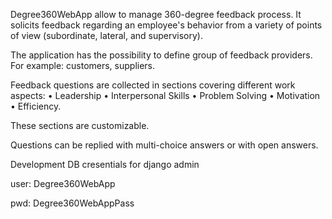 Degree360WebApp allow to manage 360-degree feedback process. It solicits feedback regarding an employee's behavior from a variety of points of view (subordinate, lateral, and supervisory).


The application has the possibility to define group of feedback providers. For example: customers, suppliers.


Feedback questions are collected in sections covering different work aspects:
  •	Leadership
  •	Interpersonal Skills
  •	Problem Solving
  •	Motivation
  •	Efficiency.

These sections are customizable.

Questions can be replied with multi-choice answers or with open answers.

Development DB cresentials for django admin

user: Degree360WebApp

pwd: Degree360WebAppPass
